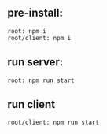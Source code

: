 ## pre-install:
```
root: npm i
root/client: npm i
```
## run server:
```
root: npm run start
```
## run client
```
root/client: npm run start
```
